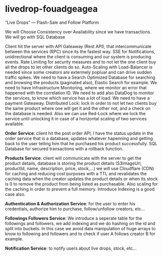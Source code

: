 # livedrop-fouadgeagea
“Live Drops” — Flash-Sale and Follow Platform

We will Choose Consistency over Availability since we have transactions. We will go with SQL Database

Client hit the server with API Gateaway (Rest API), that intercommunicate between the services (RPC) since its the fastest way. 
SSE for Notifications, unidirectional where the client is consuming and our system is producing events.
Rate Limiting for security measures and to not let the one client buy all the drops to let other clients do so.
Auto-Scaling with Load-Balancer is needed since some creators are extermely popluar and can drive sudden traffic spikes.
We need to have a Search Optimized Database for searching and browsing the products (paginated also), Elastic Search for example.
We need to have Infrastructure Monitoring, where we monitor an error that happened with the correlation ID.
We need to add also DataDog to monitor the services, to know which service has a lot of load.
We need to have a payment Gateaway.
Distributed Lock: lock in order to not let two clients buy the same product where one will get it and the other not, and a check on the database is needed. Also we can use Red-Lock where we lock the service until unlocking it in case of a horizontal scaling of two services available.

**Order Service**: client hit the post order API, I have the status update in the order service that is a database, updates whatever hapenning and getting back to the user telling him that he purchased his product successfully. SQL Database for secured transactions with a rollback function.

**Products Service**: client will communicate with the server to get the product details, database is storing the product details (S3ImageUrl, productId, name, description, price, stock,...) we will use Cloudflare (CDN) for caching and reducing cost purposes with a TTL and revalidates the caching data when the creator updates the product details or when its stock is 0 to remove the product from being listed as purchasable. Also scaling for the caching in order to prevent a full memory. Introduce Indexing is a good case also.

**Authentication & Authorization Service**: for the user to enter his credentials, authorize him to purchase, follow/unfollow creators, etc... 

**Followings Followers Service**: We introduce a seperate table for the followings and followers, we add indexing and we do hashing on the id and split into buckets. In this case we avoid data manipulation of huge arrays to know to following and followers and to check if user A follows creator B for example.

**Notification Service**: to notify users about live drops, stock, etc...
